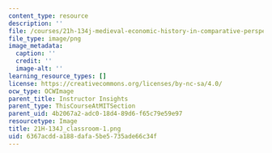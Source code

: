 ```yaml
---
content_type: resource
description: ''
file: /courses/21h-134j-medieval-economic-history-in-comparative-perspective-spring-2012/6367acdda188dafa5be5735ade66c34f_21H-134J_classroom-1.png
file_type: image/png
image_metadata:
  caption: ''
  credit: ''
  image-alt: ''
learning_resource_types: []
license: https://creativecommons.org/licenses/by-nc-sa/4.0/
ocw_type: OCWImage
parent_title: Instructor Insights
parent_type: ThisCourseAtMITSection
parent_uid: 4b2067a2-adc0-18d4-89d6-f65c79e59e97
resourcetype: Image
title: 21H-134J_classroom-1.png
uid: 6367acdd-a188-dafa-5be5-735ade66c34f
---
```

